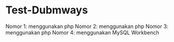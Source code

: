 # Test-Dubmways
Nomor 1:
menggunakan php
Nomor 2:
menggunakan php
Nomor 3:
menggunakan php
Nomor 4:
menggunakan MySQL Workbench

